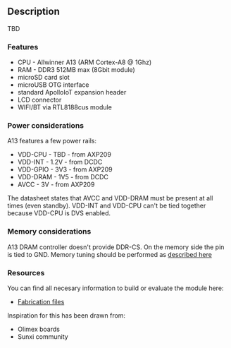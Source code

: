 ## Description
TBD


### Features

 * CPU - Allwinner A13 (ARM Cortex-A8 @ 1Ghz)
 * RAM - DDR3 512MB max (8Gbit module)
 * microSD card slot
 * microUSB OTG interface
 * standard ApolloIoT expansion header
 * LCD connector
 * WIFI/BT via RTL8188cus module


### Power considerations

A13 features a few power rails:
* VDD-CPU - TBD - from AXP209
* VDD-INT - 1.2V - from DCDC
* VDD-GPIO - 3V3 - from AXP209
* VDD-DRAM - 1V5 - from DCDC
* AVCC - 3V - from AXP209

The datasheet states that AVCC and VDD-DRAM must be present at all times (even standby).
VDD-INT and VDD-CPU can't be tied together because VDD-CPU is DVS enabled.


### Memory considerations

A13 DRAM controller doesn't provide DDR-CS. On the memory side the pin is tied to GND.
Memory tuning should be performed as [described here](sunxi_link)


### Resources

You can find all necesary information to build or evaluate the module here:
   - [Fabrication files](https://github.com/vd-rd/sbc_alw_a13/releases)

Inspiration for this has been drawn from:
* Olimex boards 
* Sunxi community

